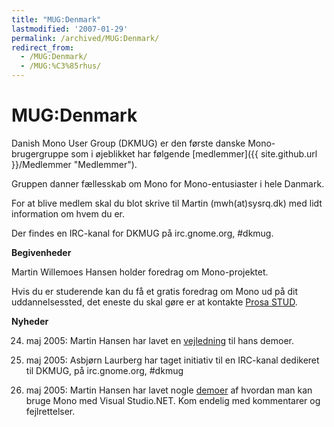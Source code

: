 ```yaml
---
title: "MUG:Denmark"
lastmodified: '2007-01-29'
permalink: /archived/MUG:Denmark/
redirect_from:
  - /MUG:Denmark/
  - /MUG:%C3%85rhus/
---
```


MUG:Denmark
===========

Danish Mono User Group (DKMUG) er den første danske Mono-brugergruppe som i øjeblikket har følgende [medlemmer]({{ site.github.url }}/Medlemmer "Medlemmer").

Gruppen danner fællesskab om Mono for Mono-entusiaster i hele Danmark.

For at blive medlem skal du blot skrive til Martin (mwh(at)sysrq.dk) med lidt information om hvem du er.

Der findes en IRC-kanal for DKMUG på irc.gnome.org, \#dkmug.

 **Begivenheder**

 Martin Willemoes Hansen holder foredrag om Mono-projektet.

Hvis du er studerende kan du få et gratis foredrag om Mono ud på dit uddannelsessted, det eneste du skal gøre er at kontakte [Prosa STUD](http://www.prosa.dk/stud/arrangementer/mono.shtml).

 **Nyheder**

24. maj 2005: Martin Hansen har lavet en [vejledning](http://home1.stofanet.dk/mh.homepage/docs/mono/vs/) til hans demoer.

11. maj 2005: Asbjørn Laurberg har taget initiativ til en IRC-kanal dedikeret til DKMUG, på irc.gnome.org, \#dkmug

10. maj 2005: Martin Hansen har lavet nogle [demoer](http://home1.stofanet.dk/mh.homepage/video/mono/) af hvordan man kan bruge Mono med Visual Studio.NET. Kom endelig med kommentarer og fejlrettelser.

